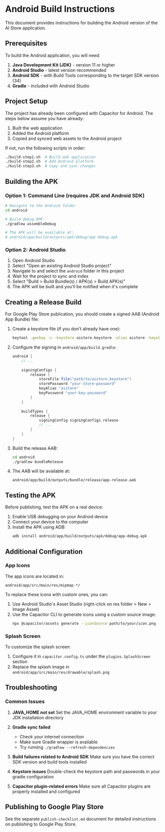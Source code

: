 # Android Build Instructions

This document provides instructions for building the Android version of the AI Store application.

## Prerequisites

To build the Android application, you will need:

1. **Java Development Kit (JDK)** - version 11 or higher
2. **Android Studio** - latest version recommended
3. **Android SDK** - with Build Tools corresponding to the target SDK version (34)
4. **Gradle** - included with Android Studio

## Project Setup

The project has already been configured with Capacitor for Android. The steps below assume you have already:

1. Built the web application
2. Added the Android platform
3. Copied and synced web assets to the Android project

If not, run the following scripts in order:
```bash
./build-step1.sh  # Build web application
./build-step2.sh  # Add Android platform
./build-step3.sh  # Copy and sync changes
```

## Building the APK

### Option 1: Command Line (requires JDK and Android SDK)

```bash
# Navigate to the Android folder
cd android

# Build debug APK
./gradlew assembleDebug

# The APK will be available at:
# android/app/build/outputs/apk/debug/app-debug.apk
```

### Option 2: Android Studio

1. Open Android Studio
2. Select "Open an existing Android Studio project"
3. Navigate to and select the `android` folder in this project
4. Wait for the project to sync and index
5. Select "Build > Build Bundle(s) / APK(s) > Build APK(s)"
6. The APK will be built and you'll be notified when it's complete

## Creating a Release Build

For Google Play Store publication, you should create a signed AAB (Android App Bundle) file:

1. Create a keystore file (if you don't already have one):
   ```bash
   keytool -genkey -v -keystore aistore.keystore -alias aistore -keyalg RSA -keysize 2048 -validity 10000
   ```

2. Configure the signing in `android/app/build.gradle`:
   ```gradle
   android {
       // ...
       
       signingConfigs {
           release {
               storeFile file("path/to/aistore.keystore")
               storePassword "your-store-password"
               keyAlias "aistore"
               keyPassword "your-key-password"
           }
       }
       
       buildTypes {
           release {
               signingConfig signingConfigs.release
               // ...
           }
       }
   }
   ```

3. Build the release AAB:
   ```bash
   cd android
   ./gradlew bundleRelease
   ```

4. The AAB will be available at:
   ```
   android/app/build/outputs/bundle/release/app-release.aab
   ```

## Testing the APK

Before publishing, test the APK on a real device:

1. Enable USB debugging on your Android device
2. Connect your device to the computer
3. Install the APK using ADB:
   ```bash
   adb install android/app/build/outputs/apk/debug/app-debug.apk
   ```

## Additional Configuration

### App Icons

The app icons are located in:
```
android/app/src/main/res/mipmap-*/
```

To replace these icons with custom ones, you can:
1. Use Android Studio's Asset Studio (right-click on res folder > New > Image Asset)
2. Use the Capacitor CLI to generate icons using a custom source image:
   ```bash
   npx @capacitor/assets generate --iconSource path/to/your/icon.png
   ```

### Splash Screen

To customize the splash screen:
1. Configure it in `capacitor.config.ts` under the `plugins.SplashScreen` section
2. Replace the splash image in `android/app/src/main/res/drawable/splash.png`

## Troubleshooting

### Common Issues

1. **JAVA_HOME not set**
   Set the JAVA_HOME environment variable to your JDK installation directory

2. **Gradle sync failed**
   - Check your internet connection
   - Make sure Gradle wrapper is available
   - Try running `./gradlew --refresh-dependencies`

3. **Build failures related to Android SDK**
   Make sure you have the correct SDK version and build tools installed

4. **Keystore issues**
   Double-check the keystore path and passwords in your gradle configuration

5. **Capacitor plugin-related errors**
   Make sure all Capacitor plugins are properly installed and configured

## Publishing to Google Play Store

See the separate `publish-checklist.md` document for detailed instructions on publishing to Google Play Store.